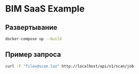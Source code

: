 # BIM SaaS Example

## Развертывание

```bash
docker-compose up --build
```

## Пример запроса

```bash
curl -F "file=@scan.laz" http://localhost/api/v1/scan/job
```
